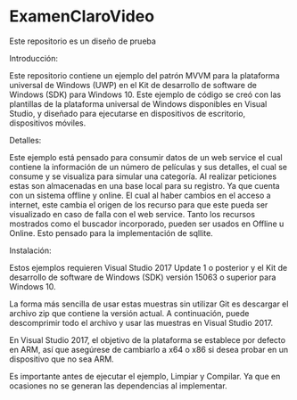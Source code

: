 # ExamenClaroVideo
Este repositorio es un diseño de prueba



Introducción:


Este repositorio contiene un ejemplo del patrón MVVM para la plataforma universal de Windows (UWP) en el Kit de desarrollo de software de Windows (SDK) para Windows 10. Este ejemplo de código se creó con las plantillas de la plataforma universal de Windows disponibles en Visual Studio, y diseñado para ejecutarse en dispositivos de escritorio, dispositivos móviles.


Detalles:


Este ejemplo está pensado para consumir datos de un web service el cual contiene la información de un número de películas y sus detalles, el cual se consume y se visualiza para simular una categoría. Al realizar peticiones estas son almacenadas en una base local para su registro. Ya que cuenta con un sistema offline y online. El cual al haber cambios en el acceso a internet, este cambia el origen de los recurso para que este pueda ser visualizado en caso de falla con el web service. Tanto los recursos mostrados como el buscador incorporado, pueden ser usados en Offline u Online. Esto pensado para la implementación de sqllite.


Instalación:


Estos ejemplos requieren Visual Studio 2017 Update 1 o posterior y el Kit de desarrollo de software de Windows (SDK) versión 15063 o superior para Windows 10.


La forma más sencilla de usar estas muestras sin utilizar Git es descargar el archivo zip que contiene la versión actual. A continuación, puede descomprimir todo el archivo y usar las muestras en Visual Studio 2017.


En Visual Studio 2017, el objetivo de la plataforma se establece por defecto en ARM, así que asegúrese de cambiarlo a x64 o x86 si desea probar en un dispositivo que no sea ARM.


Es importante antes de ejecutar el ejemplo, Limpiar y Compilar. Ya que en ocasiones no se generan las dependencias al implementar.
